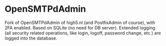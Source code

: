 # OpenSMTPdAdmin
Fork of OpenSMTPdAdmin of high5.nl (and PostfixAdmin of course), with 2FA enabled.
Based on SQLite (no need for DB server).
Extended logging (all security related operations, like login, logoff, password change, etc.) are logged into the database. 
